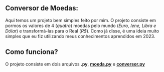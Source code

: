 ## Conversor de Moedas:

Aqui temos um projeto bem simples feito por mim. O projeto consiste em pormos os valores de 4 (*quatro*) moedas pelo mundo 
(*Euro, Iene, Libra e Dólar*) e transformá-las para o Real (*R$*). Como já disse, é uma ideia muito simples que eu fiz utilizando meus conhecimentos aprendidos em 2023.

## Como funciona?

O projeto consiste em dois arquivos **.py**, [**moeda.py**](url) e [**conversor.py**](url) 
